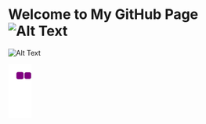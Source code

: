 # Welcome to My GitHub Page ![Alt Text](https://i.pinimg.com/originals/34/ed/db/34eddb31008bd92d6367d1bccbe341e8.gif)

![Alt Text](https://68.media.tumblr.com/fe195e9db7b66a729194a43370a21795/tumblr_oja6h1f90C1rzss56o1_500.gif)

![snake gif](https://github.com/MertKulac/MertKulac/blob/output/github-contribution-grid-snake.gif)

